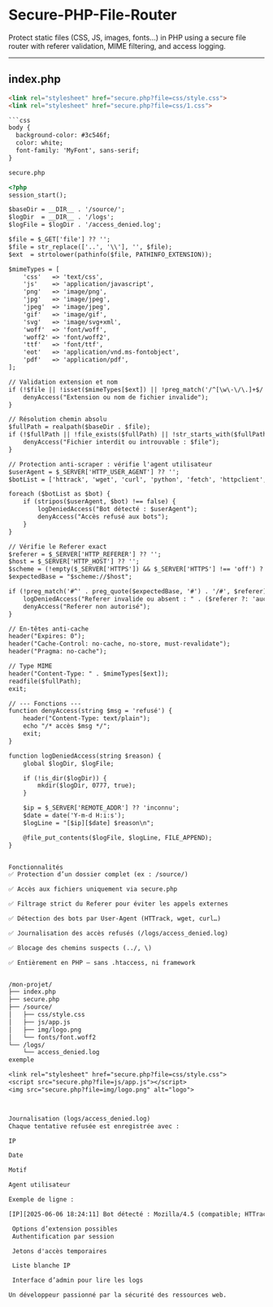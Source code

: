 # Secure-PHP-File-Router

Protect static files (CSS, JS, images, fonts...) in PHP using a secure file router with referer validation, MIME filtering, and access logging.

---

## index.php

```html
<link rel="stylesheet" href="secure.php?file=css/style.css">
<link rel="stylesheet" href="secure.php?file=css/1.css">

```css
body {
  background-color: #3c546f;
  color: white;
  font-family: 'MyFont', sans-serif;
}

secure.php

<?php
session_start();

$baseDir = __DIR__ . '/source/';
$logDir  = __DIR__ . '/logs';
$logFile = $logDir . '/access_denied.log';

$file = $_GET['file'] ?? '';
$file = str_replace(['..', '\\'], '', $file);
$ext  = strtolower(pathinfo($file, PATHINFO_EXTENSION));

$mimeTypes = [
    'css'   => 'text/css',
    'js'    => 'application/javascript',
    'png'   => 'image/png',
    'jpg'   => 'image/jpeg',
    'jpeg'  => 'image/jpeg',
    'gif'   => 'image/gif',
    'svg'   => 'image/svg+xml',
    'woff'  => 'font/woff',
    'woff2' => 'font/woff2',
    'ttf'   => 'font/ttf',
    'eot'   => 'application/vnd.ms-fontobject',
    'pdf'   => 'application/pdf',
];

// Validation extension et nom
if (!$file || !isset($mimeTypes[$ext]) || !preg_match('/^[\w\-\/\.]+$/', $file)) {
    denyAccess("Extension ou nom de fichier invalide");
}

// Résolution chemin absolu
$fullPath = realpath($baseDir . $file);
if (!$fullPath || !file_exists($fullPath) || !str_starts_with($fullPath, realpath($baseDir))) {
    denyAccess("Fichier interdit ou introuvable : $file");
}

// Protection anti-scraper : vérifie l'agent utilisateur
$userAgent = $_SERVER['HTTP_USER_AGENT'] ?? '';
$botList = ['httrack', 'wget', 'curl', 'python', 'fetch', 'httpclient', 'libwww'];

foreach ($botList as $bot) {
    if (stripos($userAgent, $bot) !== false) {
        logDeniedAccess("Bot détecté : $userAgent");
        denyAccess("Accès refusé aux bots");
    }
}

// Vérifie le Referer exact
$referer = $_SERVER['HTTP_REFERER'] ?? '';
$host = $_SERVER['HTTP_HOST'] ?? '';
$scheme = (!empty($_SERVER['HTTPS']) && $_SERVER['HTTPS'] !== 'off') ? 'https' : 'http';
$expectedBase = "$scheme://$host";

if (!preg_match('#^' . preg_quote($expectedBase, '#') . '/#', $referer)) {
    logDeniedAccess("Referer invalide ou absent : " . ($referer ?: 'aucun'));
    denyAccess("Referer non autorisé");
}

// En-têtes anti-cache
header("Expires: 0");
header("Cache-Control: no-cache, no-store, must-revalidate");
header("Pragma: no-cache");

// Type MIME
header("Content-Type: " . $mimeTypes[$ext]);
readfile($fullPath);
exit;

// --- Fonctions ---
function denyAccess(string $msg = 'refusé') {
    header("Content-Type: text/plain");
    echo "/* accès $msg */";
    exit;
}

function logDeniedAccess(string $reason) {
    global $logDir, $logFile;

    if (!is_dir($logDir)) {
        mkdir($logDir, 0777, true);
    }

    $ip = $_SERVER['REMOTE_ADDR'] ?? 'inconnu';
    $date = date('Y-m-d H:i:s');
    $logLine = "[$ip][$date] $reason\n";

    @file_put_contents($logFile, $logLine, FILE_APPEND);
}


Fonctionnalités
✅ Protection d’un dossier complet (ex : /source/)

✅ Accès aux fichiers uniquement via secure.php

✅ Filtrage strict du Referer pour éviter les appels externes

✅ Détection des bots par User-Agent (HTTrack, wget, curl…)

✅ Journalisation des accès refusés (/logs/access_denied.log)

✅ Blocage des chemins suspects (../, \)

✅ Entièrement en PHP — sans .htaccess, ni framework


/mon-projet/
├── index.php
├── secure.php
├── /source/
│   ├── css/style.css
│   ├── js/app.js
│   ├── img/logo.png
│   └── fonts/font.woff2
└── /logs/
    └── access_denied.log
exemple

<link rel="stylesheet" href="secure.php?file=css/style.css">
<script src="secure.php?file=js/app.js"></script>
<img src="secure.php?file=img/logo.png" alt="logo">



Journalisation (logs/access_denied.log)
Chaque tentative refusée est enregistrée avec :

IP

Date

Motif

Agent utilisateur

Exemple de ligne :

[IP][2025-06-06 18:24:11] Bot détecté : Mozilla/4.5 (compatible; HTTrack 3.0x; Windows XP)

 Options d’extension possibles
 Authentification par session

 Jetons d'accès temporaires

 Liste blanche IP

 Interface d’admin pour lire les logs

Un développeur passionné par la sécurité des ressources web.




